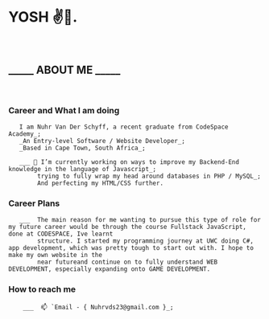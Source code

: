 # YOSH ✌️🐒.
<br>

## _____ ABOUT ME _____
<br>

### Career and What I am doing 

       I am Nuhr Van Der Schyff, a recent graduate from CodeSpace Academy_;
       _An Entry-level Software / Website Developer_;
       _Based in Cape Town, South Africa_;
 
       ___ 🔭 I’m currently working on ways to improve my Backend-End knowledge in the language of Javascript_;
            trying to fully wrap my head around databases in PHP / MySQL_;
            And perfecting my HTML/CSS further.   
            
### Career Plans

       ___  The main reason for me wanting to pursue this type of role for my future career would be through the course Fullstack JavaScript, done at CODESPACE, Ive learnt 
            structure. I started my programming journey at UWC doing C#, app development, which was pretty tough to start out with. I hope to make my own website in the
            near futureand continue on to fully understand WEB DEVELOPMENT, especially expanding onto GAME DEVELOPMENT.
                    
### How to reach me
 
        ___  📫 `Email - { Nuhrvds23@gmail.com }_;
